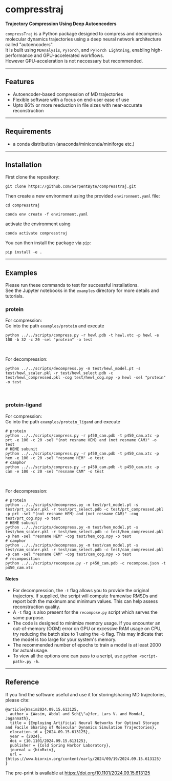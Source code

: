 # compresstraj

**Trajectory Compression Using Deep Autoencoders**

`compressTraj` is a Python package designed to compress and decompress molecular dynamics trajectories using a deep neural network 
architecture called "autoencoders". </br>
It is built using `MDAnalysis`, `PyTorch`, and `PyTorch Lightning`, enabling high-performance and GPU-accelerated workflows.</br>
However GPU-acceleration is not neccessary but recommended.

---

## Features

- Autoencoder-based compression of MD trajectories
- Flexible software with a focus on end-user ease of use
- Upto 86% or more reeduction in file sizes with near-accurate reconstruction

---
## Requirements
- a conda distribution (anaconda/miniconda/miniforge etc.)

---
## Installation
First clone the repository:</br>

```
git clone https://github.com/SerpentByte/compresstraj.git
```

Then create a new environment using the provided `environment.yaml` file:</br>
```
cd compresstraj
```

```
conda env create -f environment.yaml
```

activate the environment using</br>
```
conda activate compresstraj
```

You can then install the package via `pip`:

```
pip install -e .
```



---

## Examples
Please run these commands to test for successful installations.</br>
See the Jupyter notebooks in the `examples` directory for more details and tutorials.

### protein
For compression:</br>
Go into the path `examples/protein` and execute</br>

```
python ../../scripts/compress.py -r hewl.pdb -t hewl.xtc -p hewl -e 100 -b 32 -c 20 -sel "protein" -o test
```
</br>


For decompression:</br>

```
python ../../scripts/decompress.py -m test/hewl_model.pt -s test/hewl_scaler.pkl -r test/hewl_select.pdb -c test/hewl_compressed.pkl -cog test/hewl_cog.npy -p hewl -sel "protein" -o test
```
</br>

### protein-ligand
For compression:</br>
Go into the path `examples/protein_ligand` and execute</br>

```
# protein
python ../../scripts/compress.py -r p450_cam.pdb -t p450_cam.xtc -p prt -e 100 -c 20 -sel "(not resname HEM) and (not resname CAM)" -o test
# HEME subunit
python ../../scripts/compress.py -r p450_cam.pdb -t p450_cam.xtc -p hem -e 100 -c 20 -sel "resname HEM" -o test
# camphor
python ../../scripts/compress.py -r p450_cam.pdb -t p450_cam.xtc -p cam -e 100 -c 20 -sel "resname CAM" -o test
```
</br>

For decompression:</br>

```
# protein
python ../../scripts/decompress.py -m test/prt_model.pt -s test/prt_scaler.pkl -r test/prt_select.pdb -c test/prt_compressed.pkl -p prt -sel "(not resname HEM) and (not resname CAM)" -cog test/prt_cog.npy -o test
# HEME subunit
python ../../scripts/decompress.py -m test/hem_model.pt -s test/hem_scaler.pkl -r test/hem_select.pdb -c test/hem_compressed.pkl -p hem -sel "resname HEM" -cog test/hem_cog.npy -o test
# camphor
python ../../scripts/decompress.py -m test/cam_model.pt -s test/cam_scaler.pkl -r test/cam_select.pdb -c test/cam_compressed.pkl -p cam -sel "resname CAM" -cog test/cam_cog.npy -o test
# recomposition
python ../../scripts/recompose.py -r p450_cam.pdb -c recompose.json -t p450_cam.xtc
```

#### Notes
- For decompression, the `-t` flag allows you to provide the original trajectory. If supplied, the script will compute framewise RMSDs and report both the maximum and minimum values. This can help assess reconstruction quality.
- A `-t` flag is also present for the `recompose.py` script which serves the same purpose. 
- The code is designed to minimize memory usage. If you encounter an out-of-memory (OOM) error on GPU or excessive RAM usage on CPU, try reducing the batch size to 1 using the `-b` flag. This may indicate that the model is too large for your system's memory.
- The recommended number of epochs to train a model is at least 2000 for actual usage.
- To view all the options one can pass to a script, use `python <script-path>.py -h`.

---

## Reference
If you find the software useful and use it for storing/sharing MD trajectories, please cite:</br>
```
@article{Wasim2024.09.15.613125,
  author = {Wasim, Abdul and Sch{\"a}fer, Lars V. and Mondal, Jagannath},
  title = {Employing Artificial Neural Networks for Optimal Storage and Facile Sharing of Molecular Dynamics Simulation Trajectories},
  elocation-id = {2024.09.15.613125},
  year = {2024},
  doi = {10.1101/2024.09.15.613125},
  publisher = {Cold Spring Harbor Laboratory},
  journal = {bioRxiv},
  url = {https://www.biorxiv.org/content/early/2024/09/19/2024.09.15.613125}
}
```

The pre-print is available at https://doi.org/10.1101/2024.09.15.613125
